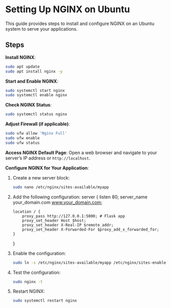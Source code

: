 # Setting Up NGINX on Ubuntu

This guide provides steps to install and configure NGINX on an Ubuntu system to serve your applications.

## Steps
**Install NGINX**:
   ```bash
   sudo apt update
   sudo apt install nginx -y
   ```
**Start and Enable NGINX**:
   ```bash
   sudo systemctl start nginx
   sudo systemctl enable nginx
   ```

**Check NGINX Status**:
   ```bash
   sudo systemctl status nginx
   ```
**Adjust Firewall (if applicable)**:
   ```bash
   sudo ufw allow 'Nginx Full'
   sudo ufw enable
   sudo ufw status
   ```

   
**Access NGINX Default Page**:
   Open a web browser and navigate to your server’s IP address or `http://localhost`.

**Configure NGINX for Your Application**:
   1. Create a new server block:
      ```bash
      sudo nano /etc/nginx/sites-available/myapp
      ```
   3. Add the following configuration:
      server {
          listen 80;
          server_name your_domain.com www.your_domain.com;

          location / {
              proxy_pass http://127.0.0.1:5000; # Flask app
              proxy_set_header Host $host;
              proxy_set_header X-Real-IP $remote_addr;
              proxy_set_header X-Forwarded-For $proxy_add_x_forwarded_for;
          }
      }
   4. Enable the configuration:
      ```bash
      sudo ln -s /etc/nginx/sites-available/myapp /etc/nginx/sites-enabled/
      ```
   5. Test the configuration:
      ```bash
      sudo nginx -t
      ```
   7. Restart NGINX:
      ```bash
      sudo systemctl restart nginx
      ```

